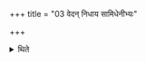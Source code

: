+++
title = "03 वेदन् निधाय सामिधेनीभ्यः"

+++

<details><summary>थिते</summary>

वेदं निधाय सामिधेनीभ्यः प्रतिपद्यते ३
</details>
